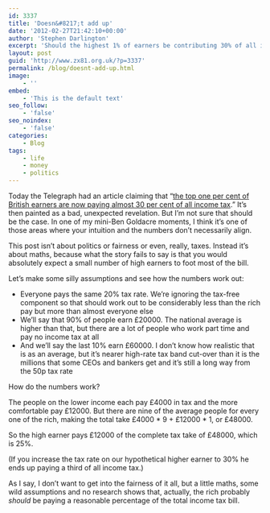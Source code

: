 ```yaml
---
id: 3337
title: 'Doesn&#8217;t add up'
date: '2012-02-27T21:42:10+00:00'
author: 'Stephen Darlington'
excerpt: 'Should the highest 1% of earners be contributing 30% of all income tax? I''m not going to get into that but I will say why the number may not be as crazy as it might sound.'
layout: post
guid: 'http://www.zx81.org.uk/?p=3337'
permalink: /blog/doesnt-add-up.html
image:
    - ''
embed:
    - 'This is the default text'
seo_follow:
    - 'false'
seo_noindex:
    - 'false'
categories:
    - Blog
tags:
    - life
    - money
    - politics
---
```


Today the Telegraph had an article claiming that “[the top one per cent of British earners are now paying almost 30 per cent of all income tax](http://www.telegraph.co.uk/news/politics/9106846/Three-in-every-ten-pounds-of-income-tax-paid-by-top-one-per-cent-of-earners.html).” It’s then painted as a bad, unexpected revelation. But I’m not sure that should be the case. In one of my mini-Ben Goldacre moments, I think it’s one of those areas where your intuition and the numbers don’t necessarily align.

This post isn’t about politics or fairness or even, really, taxes. Instead it’s about maths, because what the story fails to say is that you would absolutely expect a small number of high earners to foot most of the bill.

Let’s make some silly assumptions and see how the numbers work out:

- Everyone pays the same 20% tax rate. We’re ignoring the tax-free component so that should work out to be considerably less than the rich pay but more than almost everyone else
- We’ll say that 90% of people earn £20000. The national average is higher than that, but there are a lot of people who work part time and pay no income tax at all
- And we’ll say the last 10% earn £60000. I don’t know how realistic that is as an average, but it’s nearer high-rate tax band cut-over than it is the millions that some CEOs and bankers get and it’s still a long way from the 50p tax rate

How do the numbers work?

The people on the lower income each pay £4000 in tax and the more comfortable pay £12000. But there are nine of the average people for every one of the rich, making the total take £4000 \* 9 + £12000 \* 1, or £48000.

So the high earner pays £12000 of the complete tax take of £48000, which is 25%.

(If you increase the tax rate on our hypothetical higher earner to 30% he ends up paying a third of all income tax.)

As I say, I don’t want to get into the fairness of it all, but a little maths, some wild assumptions and no research shows that, actually, the rich probably *should* be paying a reasonable percentage of the total income tax bill.